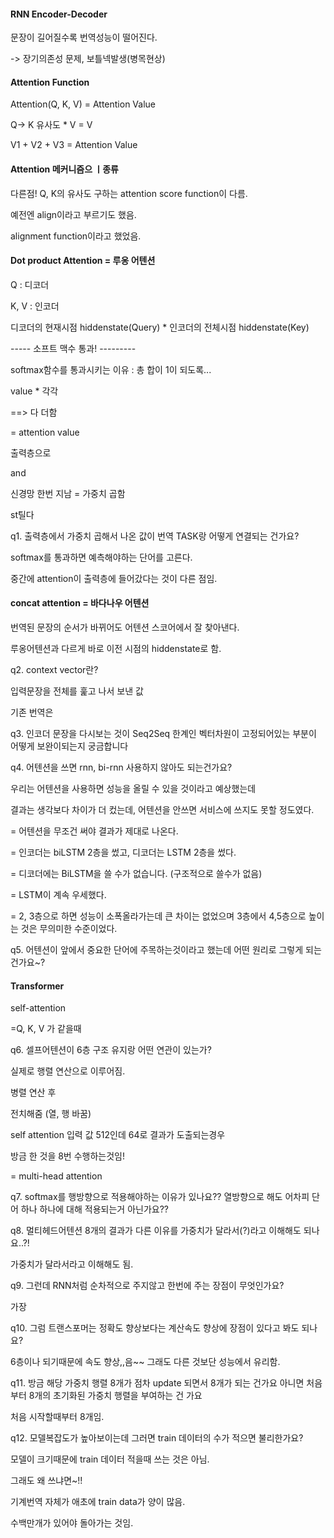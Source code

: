 #### RNN Encoder-Decoder

문장이 길어질수록 번역성능이 떨어진다.

-> 장기의존성 문제, 보틀넥발생(병목현상)



#### Attention Function

Attention(Q, K, V) = Attention Value

Q-> K 유사도 * V = V

V1 + V2 + V3 = Attention Value



#### Attention 메커니즘으 ㅣ종류

다른점! Q, K의 유사도 구하는 attention score function이 다름.

예전엔 align이라고 부르기도 했음.

alignment function이라고 했었음.



#### Dot product Attention = 루옹 어텐션

Q : 디코더

K, V : 인코더

디코더의 현재시점 hiddenstate(Query) * 인코더의 전체시점 hiddenstate(Key)

-----  소프트 맥수 통과! ---------

softmax함수를 통과시키는 이유 : 총 합이 1이 되도록...

value * 각각

==> 다 더함

= attention value

출력층으로 

and 

신경망 한번 지남 = 가중치 곱함

st틸다

q1. 출력층에서 가중치 곱해서 나온 값이 번역 TASK랑 어떻게 연결되는 건가요?

softmax를 통과하면 예측해야하는 단어를 고른다. 

중간에 attention이 출력층에 들어갔다는 것이 다른 점임.



#### concat attention = 바다나우 어텐션

번역된 문장의 순서가 바뀌어도 어텐션 스코어에서 잘 찾아낸다.

루옹어텐션과 다르게 바로 이전 시점의 hiddenstate로 함.



q2. context vector란?

입력문장을 전체를 훑고 나서 보낸 값

기존 번역은 

q3. 인코더 문장을 다시보는 것이 Seq2Seq 한계인 벡터차원이 고정되어있는 부분이 어떻게 보완이되는지 궁금합니다

q4. 어텐션을 쓰면 rnn, bi-rnn 사용하지 않아도 되는건가요?

우리는 어텐션을 사용하면 성능을 올릴 수 있을 것이라고 예상했는데

결과는 생각보다 차이가 더 컸는데, 어텐션을 안쓰면 서비스에 쓰지도 못할 정도였다.

= 어텐션을 무조건 써야 결과가 제대로 나온다.

= 인코더는 biLSTM 2층을 썼고, 디코더는 LSTM 2층을 썼다.

= 디코더에는 BiLSTM을 쓸 수가 없습니다. (구조적으로 쓸수가 없음)

= LSTM이 계속 우세했다.

= 2, 3층으로 하면 성능이 소폭올라가는데 큰 차이는 없었으며  3층에서 4,5층으로 높이는 것은 무의미한 수준이었다.



q5. 어텐션이 앞에서 중요한 단어에 주목하는것이라고 했는데 어떤 원리로 그렇게 되는건가요~?



#### Transformer

self-attention 

=Q, K, V 가 같을때



q6. 셀프어텐션이 6층 구조 유지랑 어떤 연관이 있는가?



실제로 행렬 연산으로 이루어짐.

병렬 연산 후

전치해줌 (열, 행 바꿈)



self attention 입력 값 512인데 64로 결과가 도출되는경우

방금 한 것을 8번 수행하는것임!

= multi-head attention



q7. softmax를 행방향으로 적용해야하는 이유가 있나요?? 열방향으로 해도 어차피 단어 하나 하나에 대해 적용되는거 아닌가요??



q8. 멀티헤드어텐션 8개의 결과가 다른 이유를 가중치가 달라서(?)라고 이해해도 되나요..?!

가중치가 달라서라고 이해해도 됨.



q9. 그런데 RNN처럼 순차적으로 주지않고 한번에 주는 장점이 무엇인가요?

가장 



q10. 그럼 트랜스포머는 정확도 향상보다는 계산속도 향상에 장점이 있다고 봐도 되나요?

6층이나 되기때문에 속도 향상,,음~~ 그래도 다른 것보단 성능에서 유리함.



q11. 방금 해당 가중치 행렬 8개가 점차 update 되면서 8개가 되는 건가요 아니면 처음부터 8개의 초기화된 가중치 행렬을 부여하는 건 가요

처음 시작할때부터 8개임.



q12. 모델복잡도가 높아보이는데 그러면 train 데이터의 수가 적으면 불리한가요?

모델이 크기때문에 train 데이터 적을때 쓰는 것은 아님.

그래도 왜 쓰냐면~!!

기계번역 자체가 애초에 train data가 양이 많음.

수백만개가 있어야 돌아가는 것임.









